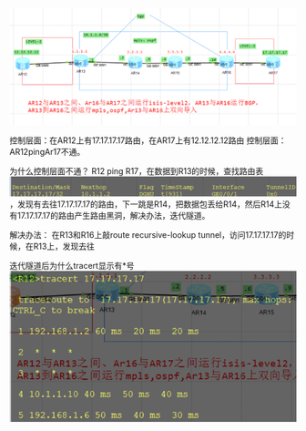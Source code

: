 ![1684200472028](image/mpls迭代隧道/1684200472028.png)


控制层面：在AR12上有17.17.17.17路由，在AR17上有12.12.12.12路由
控制层面：AR12pingAr17不通。

为什么控制层面不通？
    R12 ping R17，在数据到R13的时候，查找路由表![1684201364511](image/mpls迭代隧道/1684201364511.png)，发现有去往17.17.17.17的路由，下一跳是R14，把数据包丢给R14，然后R14上没有17.17.17.17的路由产生路由黑洞，解决办法，迭代隧道。

解决办法：
    在R13和R16上敲route recursive-lookup tunnel，访问17.17.17.17的时候，在R13上，发现去往



迭代隧道后为什么tracert显示有*号 
![1684202286288](image/mpls迭代隧道/1684202286288.png)
